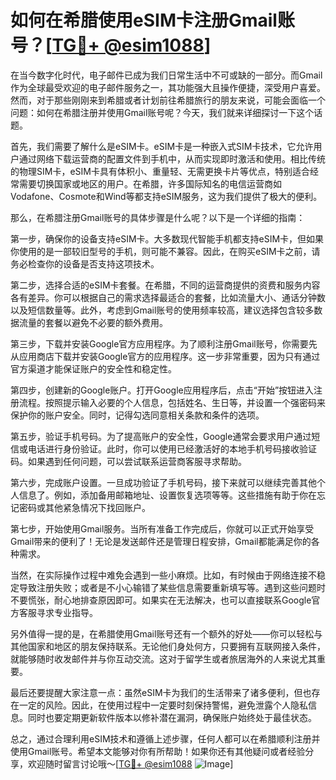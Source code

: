 # 如何在希腊使用eSIM卡注册Gmail账号？[[TG💪+ @esim1088](https://t.me/s/esim1088)]

在当今数字化时代，电子邮件已成为我们日常生活中不可或缺的一部分。而Gmail作为全球最受欢迎的电子邮件服务之一，其功能强大且操作便捷，深受用户喜爱。然而，对于那些刚刚来到希腊或者计划前往希腊旅行的朋友来说，可能会面临一个问题：如何在希腊注册并使用Gmail账号呢？今天，我们就来详细探讨一下这个话题。

首先，我们需要了解什么是eSIM卡。eSIM卡是一种嵌入式SIM卡技术，它允许用户通过网络下载运营商的配置文件到手机中，从而实现即时激活和使用。相比传统的物理SIM卡，eSIM卡具有体积小、重量轻、无需更换卡片等优点，特别适合经常需要切换国家或地区的用户。在希腊，许多国际知名的电信运营商如Vodafone、Cosmote和Wind等都支持eSIM服务，这为我们提供了极大的便利。

那么，在希腊注册Gmail账号的具体步骤是什么呢？以下是一个详细的指南：

第一步，确保你的设备支持eSIM卡。大多数现代智能手机都支持eSIM卡，但如果你使用的是一部较旧型号的手机，则可能不兼容。因此，在购买eSIM卡之前，请务必检查你的设备是否支持这项技术。

第二步，选择合适的eSIM卡套餐。在希腊，不同的运营商提供的资费和服务内容各有差异。你可以根据自己的需求选择最适合的套餐，比如流量大小、通话分钟数以及短信数量等。此外，考虑到Gmail账号的使用频率较高，建议选择包含较多数据流量的套餐以避免不必要的额外费用。

第三步，下载并安装Google官方应用程序。为了顺利注册Gmail账号，你需要先从应用商店下载并安装Google官方的应用程序。这一步非常重要，因为只有通过官方渠道才能保证账户的安全性和稳定性。

第四步，创建新的Google账户。打开Google应用程序后，点击“开始”按钮进入注册流程。按照提示输入必要的个人信息，包括姓名、生日等，并设置一个强密码来保护你的账户安全。同时，记得勾选同意相关条款和条件的选项。

第五步，验证手机号码。为了提高账户的安全性，Google通常会要求用户通过短信或电话进行身份验证。此时，你可以使用已经激活好的本地手机号码接收验证码。如果遇到任何问题，可以尝试联系运营商客服寻求帮助。

第六步，完成账户设置。一旦成功验证了手机号码，接下来就可以继续完善其他个人信息了。例如，添加备用邮箱地址、设置恢复选项等等。这些措施有助于你在忘记密码或其他紧急情况下找回账户。

第七步，开始使用Gmail服务。当所有准备工作完成后，你就可以正式开始享受Gmail带来的便利了！无论是发送邮件还是管理日程安排，Gmail都能满足你的各种需求。

当然，在实际操作过程中难免会遇到一些小麻烦。比如，有时候由于网络连接不稳定导致注册失败；或者是不小心输错了某些信息需要重新填写等。遇到这些问题时不要慌张，耐心地排查原因即可。如果实在无法解决，也可以直接联系Google官方客服寻求专业指导。

另外值得一提的是，在希腊使用Gmail账号还有一个额外的好处——你可以轻松与其他国家和地区的朋友保持联系。无论他们身处何方，只要拥有互联网接入条件，就能够随时收发邮件并与你互动交流。这对于留学生或者旅居海外的人来说尤其重要。

最后还要提醒大家注意一点：虽然eSIM卡为我们的生活带来了诸多便利，但也存在一定的风险。因此，在使用过程中一定要时刻保持警惕，避免泄露个人隐私信息。同时也要定期更新软件版本以修补潜在漏洞，确保账户始终处于最佳状态。

总之，通过合理利用eSIM技术和遵循上述步骤，任何人都可以在希腊顺利注册并使用Gmail账号。希望本文能够对你有所帮助！如果你还有其他疑问或者经验分享，欢迎随时留言讨论哦～[[TG💪+ @esim1088](https://t.me/s/esim1088) ![Image](https://i.postimg.cc/4NQfJmqS/Snipaste-2025-05-13-00-14-12.png)]